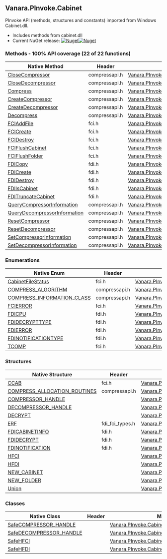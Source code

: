 ## Vanara.PInvoke.Cabinet  
PInvoke API (methods, structures and constants) imported from Windows Cabinet.dll.

- Includes methods from cabinet.dll  
- Current NuGet release: [![Nuget](https://img.shields.io/nuget/v/Vanara.PInvoke.Cabinet?logo=nuget&style=flat-square)![Nuget](https://img.shields.io/nuget/dt/Vanara.PInvoke.Cabinet?label=%20&style=flat-square)](https://www.nuget.org/packages/Vanara.PInvoke.Cabinet)  
### Methods - 100% API coverage (22 of 22 functions)  
Native Method | Header | Managed Method  
--- | --- | ---  
[CloseCompressor](https://www.google.com/search?num=5&q=CloseCompressor+site%3Alearn.microsoft.com) | compressapi.h | [Vanara.PInvoke.Cabinet.CloseCompressor](https://github.com/dahall/Vanara/search?l=C%23&q=CloseCompressor)  
[CloseDecompressor](https://www.google.com/search?num=5&q=CloseDecompressor+site%3Alearn.microsoft.com) | compressapi.h | [Vanara.PInvoke.Cabinet.CloseDecompressor](https://github.com/dahall/Vanara/search?l=C%23&q=CloseDecompressor)  
[Compress](https://www.google.com/search?num=5&q=Compress+site%3Alearn.microsoft.com) | compressapi.h | [Vanara.PInvoke.Cabinet.Compress](https://github.com/dahall/Vanara/search?l=C%23&q=Compress)  
[CreateCompressor](https://www.google.com/search?num=5&q=CreateCompressor+site%3Alearn.microsoft.com) | compressapi.h | [Vanara.PInvoke.Cabinet.CreateCompressor](https://github.com/dahall/Vanara/search?l=C%23&q=CreateCompressor)  
[CreateDecompressor](https://www.google.com/search?num=5&q=CreateDecompressor+site%3Alearn.microsoft.com) | compressapi.h | [Vanara.PInvoke.Cabinet.CreateDecompressor](https://github.com/dahall/Vanara/search?l=C%23&q=CreateDecompressor)  
[Decompress](https://www.google.com/search?num=5&q=Decompress+site%3Alearn.microsoft.com) | compressapi.h | [Vanara.PInvoke.Cabinet.Decompress](https://github.com/dahall/Vanara/search?l=C%23&q=Decompress)  
[FCIAddFile](https://www.google.com/search?num=5&q=FCIAddFile+site%3Alearn.microsoft.com) | fci.h | [Vanara.PInvoke.Cabinet.FCIAddFile](https://github.com/dahall/Vanara/search?l=C%23&q=FCIAddFile)  
[FCICreate](https://www.google.com/search?num=5&q=FCICreate+site%3Alearn.microsoft.com) | fci.h | [Vanara.PInvoke.Cabinet.FCICreate](https://github.com/dahall/Vanara/search?l=C%23&q=FCICreate)  
[FCIDestroy](https://www.google.com/search?num=5&q=FCIDestroy+site%3Alearn.microsoft.com) | fci.h | [Vanara.PInvoke.Cabinet.FCIDestroy](https://github.com/dahall/Vanara/search?l=C%23&q=FCIDestroy)  
[FCIFlushCabinet](https://www.google.com/search?num=5&q=FCIFlushCabinet+site%3Alearn.microsoft.com) | fci.h | [Vanara.PInvoke.Cabinet.FCIFlushCabinet](https://github.com/dahall/Vanara/search?l=C%23&q=FCIFlushCabinet)  
[FCIFlushFolder](https://www.google.com/search?num=5&q=FCIFlushFolder+site%3Alearn.microsoft.com) | fci.h | [Vanara.PInvoke.Cabinet.FCIFlushFolder](https://github.com/dahall/Vanara/search?l=C%23&q=FCIFlushFolder)  
[FDICopy](https://www.google.com/search?num=5&q=FDICopy+site%3Alearn.microsoft.com) | fdi.h | [Vanara.PInvoke.Cabinet.FDICopy](https://github.com/dahall/Vanara/search?l=C%23&q=FDICopy)  
[FDICreate](https://www.google.com/search?num=5&q=FDICreate+site%3Alearn.microsoft.com) | fdi.h | [Vanara.PInvoke.Cabinet.FDICreate](https://github.com/dahall/Vanara/search?l=C%23&q=FDICreate)  
[FDIDestroy](https://www.google.com/search?num=5&q=FDIDestroy+site%3Alearn.microsoft.com) | fdi.h | [Vanara.PInvoke.Cabinet.FDIDestroy](https://github.com/dahall/Vanara/search?l=C%23&q=FDIDestroy)  
[FDIIsCabinet](https://www.google.com/search?num=5&q=FDIIsCabinet+site%3Alearn.microsoft.com) | fdi.h | [Vanara.PInvoke.Cabinet.FDIIsCabinet](https://github.com/dahall/Vanara/search?l=C%23&q=FDIIsCabinet)  
[FDITruncateCabinet](https://www.google.com/search?num=5&q=FDITruncateCabinet+site%3Alearn.microsoft.com) | fdi.h | [Vanara.PInvoke.Cabinet.FDITruncateCabinet](https://github.com/dahall/Vanara/search?l=C%23&q=FDITruncateCabinet)  
[QueryCompressorInformation](https://www.google.com/search?num=5&q=QueryCompressorInformation+site%3Alearn.microsoft.com) | compressapi.h | [Vanara.PInvoke.Cabinet.QueryCompressorInformation](https://github.com/dahall/Vanara/search?l=C%23&q=QueryCompressorInformation)  
[QueryDecompressorInformation](https://www.google.com/search?num=5&q=QueryDecompressorInformation+site%3Alearn.microsoft.com) | compressapi.h | [Vanara.PInvoke.Cabinet.QueryDecompressorInformation](https://github.com/dahall/Vanara/search?l=C%23&q=QueryDecompressorInformation)  
[ResetCompressor](https://www.google.com/search?num=5&q=ResetCompressor+site%3Alearn.microsoft.com) | compressapi.h | [Vanara.PInvoke.Cabinet.ResetCompressor](https://github.com/dahall/Vanara/search?l=C%23&q=ResetCompressor)  
[ResetDecompressor](https://www.google.com/search?num=5&q=ResetDecompressor+site%3Alearn.microsoft.com) | compressapi.h | [Vanara.PInvoke.Cabinet.ResetDecompressor](https://github.com/dahall/Vanara/search?l=C%23&q=ResetDecompressor)  
[SetCompressorInformation](https://www.google.com/search?num=5&q=SetCompressorInformation+site%3Alearn.microsoft.com) | compressapi.h | [Vanara.PInvoke.Cabinet.SetCompressorInformation](https://github.com/dahall/Vanara/search?l=C%23&q=SetCompressorInformation)  
[SetDecompressorInformation](https://www.google.com/search?num=5&q=SetDecompressorInformation+site%3Alearn.microsoft.com) | compressapi.h | [Vanara.PInvoke.Cabinet.SetDecompressorInformation](https://github.com/dahall/Vanara/search?l=C%23&q=SetDecompressorInformation)  
### Enumerations  
Native Enum | Header | Managed Enum  
--- | --- | ---  
[CabinetFileStatus](https://www.google.com/search?num=5&q=CabinetFileStatus+site%3Alearn.microsoft.com) | fci.h | [Vanara.PInvoke.Cabinet.CabinetFileStatus](https://github.com/dahall/Vanara/search?l=C%23&q=CabinetFileStatus)  
[COMPRESS_ALGORITHM](https://www.google.com/search?num=5&q=COMPRESS_ALGORITHM+site%3Alearn.microsoft.com) | compressapi.h | [Vanara.PInvoke.Cabinet.COMPRESS_ALGORITHM](https://github.com/dahall/Vanara/search?l=C%23&q=COMPRESS_ALGORITHM)  
[COMPRESS_INFORMATION_CLASS](https://www.google.com/search?num=5&q=COMPRESS_INFORMATION_CLASS+site%3Alearn.microsoft.com) | compressapi.h | [Vanara.PInvoke.Cabinet.COMPRESS_INFORMATION_CLASS](https://github.com/dahall/Vanara/search?l=C%23&q=COMPRESS_INFORMATION_CLASS)  
[FCIERROR](https://www.google.com/search?num=5&q=FCIERROR+site%3Alearn.microsoft.com) | fci.h | [Vanara.PInvoke.Cabinet.FCIERROR](https://github.com/dahall/Vanara/search?l=C%23&q=FCIERROR)  
[FDICPU](https://www.google.com/search?num=5&q=FDICPU+site%3Alearn.microsoft.com) | fdi.h | [Vanara.PInvoke.Cabinet.FDICPU](https://github.com/dahall/Vanara/search?l=C%23&q=FDICPU)  
[FDIDECRYPTTYPE](https://www.google.com/search?num=5&q=FDIDECRYPTTYPE+site%3Alearn.microsoft.com) | fdi.h | [Vanara.PInvoke.Cabinet.FDIDECRYPTTYPE](https://github.com/dahall/Vanara/search?l=C%23&q=FDIDECRYPTTYPE)  
[FDIERROR](https://www.google.com/search?num=5&q=FDIERROR+site%3Alearn.microsoft.com) | fdi.h | [Vanara.PInvoke.Cabinet.FDIERROR](https://github.com/dahall/Vanara/search?l=C%23&q=FDIERROR)  
[FDINOTIFICATIONTYPE](https://www.google.com/search?num=5&q=FDINOTIFICATIONTYPE+site%3Alearn.microsoft.com) | fdi.h | [Vanara.PInvoke.Cabinet.FDINOTIFICATIONTYPE](https://github.com/dahall/Vanara/search?l=C%23&q=FDINOTIFICATIONTYPE)  
[TCOMP](https://www.google.com/search?num=5&q=TCOMP+site%3Alearn.microsoft.com) | fci.h | [Vanara.PInvoke.Cabinet.TCOMP](https://github.com/dahall/Vanara/search?l=C%23&q=TCOMP)  
### Structures  
Native Structure | Header | Managed Structure  
--- | --- | ---  
[CCAB](https://www.google.com/search?num=5&q=CCAB+site%3Alearn.microsoft.com) | fci.h | [Vanara.PInvoke.Cabinet.CCAB](https://github.com/dahall/Vanara/search?l=C%23&q=CCAB)  
[COMPRESS_ALLOCATION_ROUTINES](https://www.google.com/search?num=5&q=COMPRESS_ALLOCATION_ROUTINES+site%3Alearn.microsoft.com) | compressapi.h | [Vanara.PInvoke.Cabinet.COMPRESS_ALLOCATION_ROUTINES](https://github.com/dahall/Vanara/search?l=C%23&q=COMPRESS_ALLOCATION_ROUTINES)  
[COMPRESSOR_HANDLE](https://www.google.com/search?num=5&q=COMPRESSOR_HANDLE+site%3Alearn.microsoft.com) |  | [Vanara.PInvoke.Cabinet.COMPRESSOR_HANDLE](https://github.com/dahall/Vanara/search?l=C%23&q=COMPRESSOR_HANDLE)  
[DECOMPRESSOR_HANDLE](https://www.google.com/search?num=5&q=DECOMPRESSOR_HANDLE+site%3Alearn.microsoft.com) |  | [Vanara.PInvoke.Cabinet.DECOMPRESSOR_HANDLE](https://github.com/dahall/Vanara/search?l=C%23&q=DECOMPRESSOR_HANDLE)  
[DECRYPT](https://www.google.com/search?num=5&q=DECRYPT+site%3Alearn.microsoft.com) |  | [Vanara.PInvoke.Cabinet.FDIDECRYPT.DECRYPT](https://github.com/dahall/Vanara/search?l=C%23&q=DECRYPT)  
[ERF](https://www.google.com/search?num=5&q=ERF+site%3Alearn.microsoft.com) | fdi_fci_types.h | [Vanara.PInvoke.Cabinet.ERF](https://github.com/dahall/Vanara/search?l=C%23&q=ERF)  
[FDICABINETINFO](https://www.google.com/search?num=5&q=FDICABINETINFO+site%3Alearn.microsoft.com) | fdi.h | [Vanara.PInvoke.Cabinet.FDICABINETINFO](https://github.com/dahall/Vanara/search?l=C%23&q=FDICABINETINFO)  
[FDIDECRYPT](https://www.google.com/search?num=5&q=FDIDECRYPT+site%3Alearn.microsoft.com) | fdi.h | [Vanara.PInvoke.Cabinet.FDIDECRYPT](https://github.com/dahall/Vanara/search?l=C%23&q=FDIDECRYPT)  
[FDINOTIFICATION](https://www.google.com/search?num=5&q=FDINOTIFICATION+site%3Alearn.microsoft.com) | fdi.h | [Vanara.PInvoke.Cabinet.FDINOTIFICATION](https://github.com/dahall/Vanara/search?l=C%23&q=FDINOTIFICATION)  
[HFCI](https://www.google.com/search?num=5&q=HFCI+site%3Alearn.microsoft.com) |  | [Vanara.PInvoke.Cabinet.HFCI](https://github.com/dahall/Vanara/search?l=C%23&q=HFCI)  
[HFDI](https://www.google.com/search?num=5&q=HFDI+site%3Alearn.microsoft.com) |  | [Vanara.PInvoke.Cabinet.HFDI](https://github.com/dahall/Vanara/search?l=C%23&q=HFDI)  
[NEW_CABINET](https://www.google.com/search?num=5&q=NEW_CABINET+site%3Alearn.microsoft.com) |  | [Vanara.PInvoke.Cabinet.FDIDECRYPT.NEW_CABINET](https://github.com/dahall/Vanara/search?l=C%23&q=NEW_CABINET)  
[NEW_FOLDER](https://www.google.com/search?num=5&q=NEW_FOLDER+site%3Alearn.microsoft.com) |  | [Vanara.PInvoke.Cabinet.FDIDECRYPT.NEW_FOLDER](https://github.com/dahall/Vanara/search?l=C%23&q=NEW_FOLDER)  
[Union](https://www.google.com/search?num=5&q=Union+site%3Alearn.microsoft.com) |  | [Vanara.PInvoke.Cabinet.FDIDECRYPT.Union](https://github.com/dahall/Vanara/search?l=C%23&q=Union)  
### Classes  
Native Class | Header | Managed Class  
--- | --- | ---  
[SafeCOMPRESSOR_HANDLE](https://www.google.com/search?num=5&q=SafeCOMPRESSOR_HANDLE+site%3Alearn.microsoft.com) |  | [Vanara.PInvoke.Cabinet.SafeCOMPRESSOR_HANDLE](https://github.com/dahall/Vanara/search?l=C%23&q=SafeCOMPRESSOR_HANDLE)  
[SafeDECOMPRESSOR_HANDLE](https://www.google.com/search?num=5&q=SafeDECOMPRESSOR_HANDLE+site%3Alearn.microsoft.com) |  | [Vanara.PInvoke.Cabinet.SafeDECOMPRESSOR_HANDLE](https://github.com/dahall/Vanara/search?l=C%23&q=SafeDECOMPRESSOR_HANDLE)  
[SafeHFCI](https://www.google.com/search?num=5&q=SafeHFCI+site%3Alearn.microsoft.com) |  | [Vanara.PInvoke.Cabinet.SafeHFCI](https://github.com/dahall/Vanara/search?l=C%23&q=SafeHFCI)  
[SafeHFDI](https://www.google.com/search?num=5&q=SafeHFDI+site%3Alearn.microsoft.com) |  | [Vanara.PInvoke.Cabinet.SafeHFDI](https://github.com/dahall/Vanara/search?l=C%23&q=SafeHFDI)  
